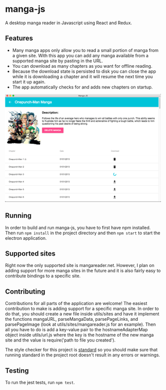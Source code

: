 manga-js
========

A desktop manga reader in Javascript using React and Redux.

## Features

* Many manga apps only allow you to read a small portion of manga from a given site. With this app you can add any manga available from a supported manga site by pasting in the URL.
* You can download as many chapters as you want for offline reading.
* Because the download state is persisted to disk you can close the app while it is downloading a chapter and it will resume the next time you start it up again.
* The app automatically checks for and adds new chapters on startup.

![Screenshot](/screenshot.png)

## Running

In order to build and run manga-js, you have to first have npm installed. Then run `npm install` in the project directory
and then `npm start` to start the electron application.

## Supported sites

Right now the only supported site is mangareader.net. However, I plan on adding support for more manga sites in the future and it is also fairly easy to contribute bindings to a specific site.

## Contributing

Contributions for all parts of the application are welcome! The easiest contribution to make is adding support for a specific manga site. In order to do that, you should create a new file inside utils/sites and have it implement the functions mangaURL, parseMangaData, parsePageLinks, and parsePageImage (look at utils/sites/mangareader.js for an example). Then all you have to do is add a key-value pair to the hostnameAdapterMap object inside utils/url.js where the key is the hostname of the new manga site and the value is require('path to file you created').

The style checker for this project is [standard](https://github.com/feross/standard) so you should make sure that running standard in the project root doesn't result in any errors or warnings.

## Testing

To run the jest tests, run `npm test`.
